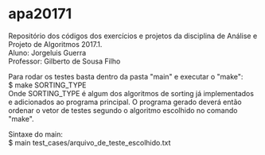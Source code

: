 # apa20171

Repositório dos códigos dos exercícios e projetos da disciplina de Análise e Projeto de Algoritmos 2017.1.  
Aluno: Jorgeluis Guerra  
Professor: Gilberto de Sousa Filho  

Para rodar os testes basta dentro da pasta "main" e executar o "make":  
$ make SORTING_TYPE  
Onde SORTING_TYPE é algum dos algoritmos de sorting já implementados e adicionados ao programa principal. O programa gerado deverá então ordenar o vetor de testes segundo o algoritmo escolhido no comando "make".  

Sintaxe do main:  
$ main test_cases/arquivo_de_teste_escolhido.txt
